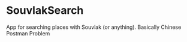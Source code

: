 # SouvlakSearch
App for searching places with Souvlak (or anything). Basically Chinese Postman Problem
